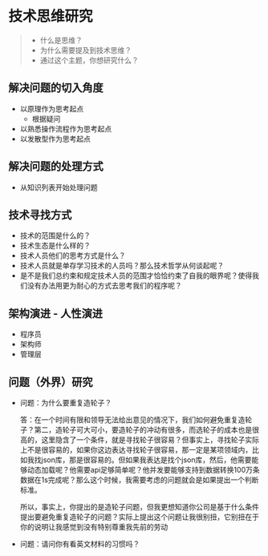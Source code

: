 # 技术思维研究

> - 什么是思维？
> - 为什么需要提及到技术思维？
> - 通过这个主题，你想研究什么？

## 解决问题的切入角度

- 以原理作为思考起点
  - 根据疑问
- 以熟悉操作流程作为思考起点
- 以发散型作为思考起点

## 解决问题的处理方式

- 从知识列表开始处理问题

## 技术寻找方式

- 技术的范围是什么的？
- 技术生态是什么样的？
- 技术人员他们的思考方式是什么？
- 技术人员就是单存学习技术的人员吗？那么技术哲学从何谈起呢？
- 是不是我们总约束和规定技术人员的范围才恰恰约束了自我的眼界呢？使得我们没有办法用更为耐心的方式去思考我们的程序呢？

## 架构演进 - 人性演进

- 程序员
- 架构师
- 管理层

## 问题（外界）研究

- 问题：为什么要重复造轮子？

  ​		答：在一个时间有限和领导无法给出意见的情况下，我们如何避免重复造轮子？第二，造轮子可大可小，要造轮子的冲动有很多，而选轮子的成本也是很高的，这里隐含了一个条件，就是寻找轮子很容易？但事实上，寻找轮子实际上不是很容易的，如果你这边表达寻找轮子很容易，那一定是某项领域内，比如我找json库，那是很容易的。但如果我表达是找个json库，然后，他需要能够动态加载呢？他需要api足够简单呢？他并发要能够支持到数据转换100万条数据在1s完成呢？那么这个时候，我需要考虑的问题就会是如果提出一个判断标准。

  ​		所以，事实上，你提出的是造轮子问题，但我更想知道你公司是基于什么条件提出要避免重复造轮子的问题？实际上提出这个问题让我很别扭，它别扭在于你的说明让我感觉到没有特别尊重我先前的劳动

- 问题：请问你有看英文材料的习惯吗？